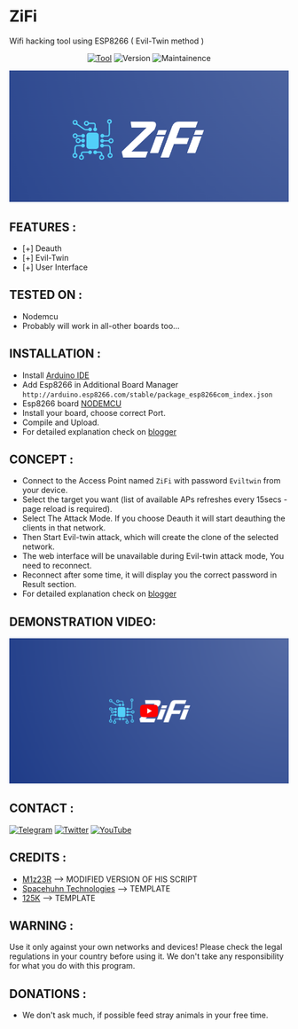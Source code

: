 # ZiFi
Wifi hacking tool using ESP8266 ( Evil-Twin method )

<p align="center">
<a href="https://github.com/sankethj/z-cam/"><img title="Tool" src="https://img.shields.io/badge/Tool-ZiFi-blue.svg?style=for-the-badge"></a>
<a><img title="Version" src="https://img.shields.io/badge/Version-1.0-blue.svg?style=for-the-badge"></a>
<a><img title="Maintainence" src="https://img.shields.io/badge/Maintenance-Yes-blue.svg?style=for-the-badge"></a>
</p>

![logo](/Images/ZiFi.png)

## FEATURES :
* [+] Deauth
* [+] Evil-Twin
* [+] User Interface

## TESTED ON :
* Nodemcu
* Probably will work in all-other boards too...

## INSTALLATION :
* Install [Arduino IDE](https://www.arduino.cc/en/software)
* Add Esp8266 in Additional Board Manager `http://arduino.esp8266.com/stable/package_esp8266com_index.json`
* Esp8266 board  [NODEMCU](https://www.amazon.in/dp/B010O1G1ES/ref=cm_sw_r_apan_glt_i_MAFEQVVXSRR69JXNYFA3)
* Install your board, choose correct Port.
* Compile and Upload.
* For detailed explanation check on [blogger](https://zansecurity.blogspot.com/2022/02/hacking-wifi-using-esp8266-deauth-and.html)

## CONCEPT :
* Connect to the Access Point named `ZiFi` with password `Eviltwin` from your device.
* Select the target you want (list of available APs refreshes every 15secs - page reload is required).
* Select The Attack Mode. If you choose Deauth it will start deauthing the clients in that network.
* Then Start Evil-twin attack, which will create the clone of the selected network.
* The web interface will be unavailable during Evil-twin attack mode, You need to reconnect.
* Reconnect after some time, it will display you the correct password in Result section.
* For detailed explanation check on [blogger](https://zansecurity.blogspot.com/2022/02/hacking-wifi-using-esp8266-deauth-and.html)


## DEMONSTRATION VIDEO:
[![YOUTUBE](/Images/ZiFi_yt.PNG)](https://youtu.be/pwSO3hhf1vA)

## CONTACT :
[![Telegram](https://img.shields.io/badge/TELEGRAM-Team_ETF-blue?style=for-the-badge&logo=telegram)](https://t.me/Team_ETF)
[![Twitter](https://img.shields.io/badge/TWITTER-SANKETH-blue?style=for-the-badge&logo=twitter)](https://twitter.com/SankethZ4N)
<a href="https://www.youtube.com/channel/UCJnx0yDhcTLWM3ZrAtSvaIw"><img title="YouTube" src="https://img.shields.io/badge/YouTube-Team ETF-blue?style=for-the-badge&logo=Youtube"></a>

## CREDITS :
* [M1z23R](https://github.com/M1z23R)  --> MODIFIED VERSION OF HIS SCRIPT
* [Spacehuhn Technologies](https://github.com/SpacehuhnTech)   --> TEMPLATE
* [125K](https://github.com/125K)     --> TEMPLATE

## WARNING :
Use it only against your own networks and devices!
Please check the legal regulations in your country before using it.
We don't take any responsibility for what you do with this program.

## DONATIONS :
- We don't ask much, if possible feed stray animals in your free time. 
